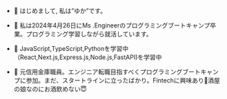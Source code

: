 - 👋 はじめまして, 私は”ゆか”です。

- 👀 私は2024年4月26日にMs .Engineerのプログラミングブートキャンプ卒業。プログラミング学習しながら就活しています。

- 🌱 JavaScript,TypeScript,Pythonを学習中（React,Next.js,Express.js,Node.js,FastAPI)を学習中
  
- 💞️ 元信用金庫職員。エンジニア転職目指すべくプログラミングブートキャンプに参加。まだ、スタートラインに立ったばかり。Fintechに興味あり🧐酒屋の娘なのにお酒飲めない😇

<!---
tomoka88/tomoka88 is a ✨ special ✨ repository because its `README.md` (this file) appears on your GitHub profile.
You can click the Preview link to take a look at your changes.
--->
